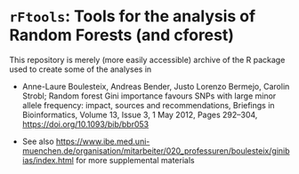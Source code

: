 # `rFtools`: Tools for the analysis of Random Forests (and cforest)

This repository is merely (more easily accessible) archive of the R package
used to create some of the analyses in

- Anne-Laure Boulesteix, Andreas Bender, Justo Lorenzo Bermejo, Carolin Strobl; Random forest Gini importance favours SNPs with large minor allele frequency: impact, sources and recommendations, Briefings in Bioinformatics, Volume 13, Issue 3, 1 May 2012, Pages 292–304, https://doi.org/10.1093/bib/bbr053

- See also https://www.ibe.med.uni-muenchen.de/organisation/mitarbeiter/020_professuren/boulesteix/ginibias/index.html for more supplemental materials

